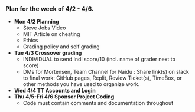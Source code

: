 ### **Plan for the week of 4/2 - 4/6**.
* **Mon 4/2 Planning**
    * Steve Jobs Video
    * MIT Article on cheating
    * Ethics
    * Grading policy and self grading
* **Tue 4/3 Crossover grading**
    * INDIVIDUAL to send Indi score/10 (incl. name of grader next to score) 
    * DMs for Mortensen, Team Channel for Naidu : Share link(s) on slack to final work:  GitHub pages, Replit, Review Ticket(s), TimeBox, or other methods you have used to organize work.
* **Wed 4/4 TT Accounts and Login**
* **Thu 4/5-Fri 4/6 Sponsor Project Coding**  
    * Code must contain comments and documentation throughout

